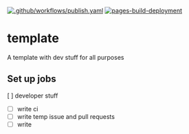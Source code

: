 [![.github/workflows/publish.yaml](https://github.com/la-fourier/template-wrk/actions/workflows/publish.yaml/badge.svg?branch=main)](https://github.com/la-fourier/template-wrk/actions/workflows/publish.yaml)
[![pages-build-deployment](https://github.com/la-fourier/template-wrk/actions/workflows/pages/pages-build-deployment/badge.svg)](https://github.com/la-fourier/template-wek/actions/workflows/pages/pages-build-deployment)

# template
A template with dev stuff for all purposes

## Set up jobs

[ ] developer stuff
  - [ ] write ci
  - [ ] write temp issue and pull requests
  - [ ] write
